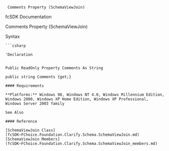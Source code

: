 ﻿     Comments Property (SchemaViewJoin)                                                   

fcSDK Documentation

Comments Property (SchemaViewJoin)

Syntax

```vbnet
```csharp

'Declaration
 

Public ReadOnly Property Comments As String

public string Comments {get;}

#### Requirements

**Platforms:** Windows 98, Windows NT 4.0, Windows Millennium Edition, Windows 2000, Windows XP Home Edition, Windows XP Professional, Windows Server 2003 family

See Also

#### Reference

[SchemaViewJoin Class](fcSDK~FChoice.Foundation.Clarify.Schema.SchemaViewJoin.md)  
[SchemaViewJoin Members](fcSDK~FChoice.Foundation.Clarify.Schema.SchemaViewJoin_members.md)
